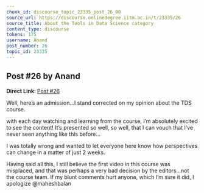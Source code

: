 ```yaml
---
chunk_id: discourse_topic_23335_post_26_00
source_url: https://discourse.onlinedegree.iitm.ac.in/t/23335/26
source_title: About the Tools in Data Science category
content_type: discourse
tokens: 175
username: Anand
post_number: 26
topic_id: 23335
---
```


## Post #26 by Anand

**Direct Link**: [Post #26](https://discourse.onlinedegree.iitm.ac.in/t/23335/26)

Well, here’s an admission…I stand corrected on my opinion about the TDS course.

with each day watching and learning from the course, I’m absolutely excited to see the content! It’s presented so well, so well, that I can vouch that I’ve never seen anything like this before…

I was totally wrong and wanted to let everyone here know how perspectives can change in a matter of just 2 weeks.

Having said all this, I still believe the first video in this course was misplaced, and that was perhaps a very bad decision by the editors…not the course team. If my blunt comments hurt anyone, which I’m sure it did, I apologize @maheshbalan
